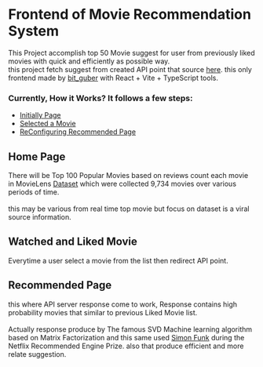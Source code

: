 # Frontend of Movie Recommendation System

This Project accomplish top 50 Movie suggest for user from previously liked movies with quick and efficiently as possible way.<br>
this project fetch suggest from created API point that source [here](). this only frontend made by [bit_guber](https://github.com/bit-guber/Portfolio) with React + Vite + TypeScript tools.

### Currently, How it Works? It follows a few steps:

- [Initially Page](#home-page)
- [Selected a Movie](#watched-and-liked-movie)
- [ReConfiguring Recommended Page](#recommended-page)

## Home Page

There will be Top 100 Popular Movies based on reviews count each movie in MovieLens [Dataset](https://grouplens.org/datasets/movielens/) which were collected 9,734 movies over various periods of time.<br><br>
this may be various from real time top movie but focus on dataset is a viral source information.

## Watched and Liked Movie

Everytime a user select a movie from the list then redirect API point.

## Recommended Page

this where API server response come to work, Response contains high probability movies that similar to previous Liked Movie list.<br><br> Actually response produce by The famous SVD Machine learning algorithm based on Matrix Factorization and this same used [Simon Funk](https://sifter.org/~simon/journal/20061211.html) during the Netflix Recommended Engine Prize. also that produce efficient and more relate suggestion.
